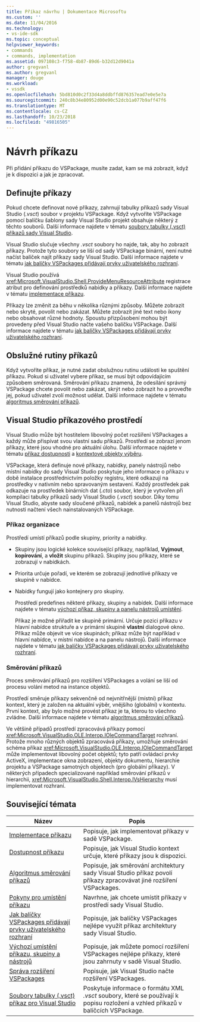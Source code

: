 ```yaml
---
title: Příkaz návrhu | Dokumentace Microsoftu
ms.custom: ''
ms.date: 11/04/2016
ms.technology:
- vs-ide-sdk
ms.topic: conceptual
helpviewer_keywords:
- commands
- commands, implementation
ms.assetid: 097108c3-f758-4b87-89d6-b32d12d9041a
author: gregvanl
ms.author: gregvanl
manager: douge
ms.workload:
- vssdk
ms.openlocfilehash: 5bd810d0c2f33d4a8ddbffd876357ead7e0e5e7a
ms.sourcegitcommit: 240c8b34e80952d00e90c52dcb1a077b9aff47f6
ms.translationtype: MT
ms.contentlocale: cs-CZ
ms.lasthandoff: 10/23/2018
ms.locfileid: "49816505"
---
```

# <a name="command-design"></a>Návrh příkazu
Při přidání příkazu do VSPackage, musíte zadat, kam se má zobrazit, když je k dispozici a jak je zpracovat.  
  
## <a name="define-commands"></a>Definujte příkazy  
 Pokud chcete definovat nové příkazy, zahrnují tabulky příkazů sady Visual Studio (*.vsct*) soubor v projektu VSPackage. Když vytvoříte VSPackage pomocí balíčku šablony sady Visual Studio projekt obsahuje některý z těchto souborů. Další informace najdete v tématu [soubory tabulky (.vsct) příkazů sady Visual Studio](../../extensibility/internals/visual-studio-command-table-dot-vsct-files.md).  
  
 Visual Studio slučuje všechny *.vsct* soubory ho najde, tak, aby ho zobrazit příkazy. Protože tyto soubory se liší od sady VSPackage binární, není nutné načíst balíček najít příkazy sady Visual Studio. Další informace najdete v tématu [jak balíčky VSPackages přidávají prvky uživatelského rozhraní](../../extensibility/internals/how-vspackages-add-user-interface-elements.md).  
  
 Visual Studio používá <xref:Microsoft.VisualStudio.Shell.ProvideMenuResourceAttribute> registrace atribut pro definování prostředků nabídky a příkazy. Další informace najdete v tématu [implementace příkazu](../../extensibility/internals/command-implementation.md).  
  
 Příkazy lze změnit za běhu v několika různými způsoby. Můžete zobrazit nebo skryté, povolit nebo zakázat. Můžete zobrazit jiné text nebo ikony nebo obsahovat různé hodnoty. Spoustu přizpůsobení mohou být provedeny před Visual Studio načte vašeho balíčku VSPackage. Další informace najdete v tématu [jak balíčky VSPackages přidávají prvky uživatelského rozhraní](../../extensibility/internals/how-vspackages-add-user-interface-elements.md).  
  
## <a name="command-handlers"></a>Obslužné rutiny příkazů  
 Když vytvoříte příkaz, je nutné zadat obslužnou rutinu události ke spuštění příkazu. Pokud si uživatel vybere příkaz, se musí být odpovídajícím způsobem směrovaná. Směrování příkazu znamená, že odesílání správný VSPackage chcete povolit nebo zakázat, skrýt nebo zobrazit ho a proveďte jej, pokud uživatel zvolí možnost udělat. Další informace najdete v tématu [algoritmus směrování příkazů](../../extensibility/internals/command-routing-algorithm.md).  
  
## <a name="visual-studio-command-environment"></a>Visual Studio příkazového prostředí  
 Visual Studio může být hostitelem libovolný počet rozšíření VSPackages a každý může přispívat svou vlastní sadu příkazů. Prostředí se zobrazí jenom příkazy, které jsou vhodné pro aktuální úlohu. Další informace najdete v tématu [příkaz dostupnosti](../../extensibility/internals/command-availability.md) a [kontextové objekty výběru](../../extensibility/internals/selection-context-objects.md).  
  
 VSPackage, která definuje nové příkazy, nabídky, panely nástrojů nebo místní nabídky do sady Visual Studio poskytuje jeho informace o příkazu v době instalace prostřednictvím položky registru, které odkazují na prostředky v nativním nebo spravovaným sestavení. Každý prostředek pak odkazuje na prostředek binárních dat (*.cto*) soubor, který je vytvořen při kompilaci tabulky příkazů sady Visual Studio (*.vsct*) soubor. Díky tomu Visual Studio, abyste sady sloučené příkazů, nabídek a panelů nástrojů bez nutnosti načtení všech nainstalovaných VSPackage.  
  
### <a name="command-organization"></a>Příkaz organizace  
 Prostředí umístí příkazů podle skupiny, priority a nabídky.  
  
- Skupiny jsou logické kolekce související příkazy, například, **Vyjmout**, **kopírování**, a **vložit** skupinu příkazů. Skupiny jsou příkazy, které se zobrazují v nabídkách.  
  
- Priorita určuje pořadí, ve kterém se zobrazují jednotlivé příkazy ve skupině v nabídce.  
  
- Nabídky fungují jako kontejnery pro skupiny.  
  
  Prostředí predefines některé příkazy, skupiny a nabídek. Další informace najdete v tématu [výchozí příkaz, skupiny a panelu nástrojů umístění](../../extensibility/internals/default-command-group-and-toolbar-placement.md).  
  
  Příkaz je možné přiřadit ke skupině primární. Určuje pozici příkazu v hlavní nabídce struktuře a v primární skupině **vlastní** dialogové okno. Příkaz může objevit ve více skupinách; příkaz může být například v hlavní nabídce, v místní nabídce a na panelu nástrojů. Další informace najdete v tématu [jak balíčky VSPackages přidávají prvky uživatelského rozhraní](../../extensibility/internals/how-vspackages-add-user-interface-elements.md).  
  
### <a name="command-routing"></a>Směrování příkazů  
 Proces směrování příkazů pro rozšíření VSPackages a volání se liší od procesu volání metod na instance objektů.  
  
 Prostředí směruje příkazy sekvenčně od nejvnitřnější (místní) příkaz kontext, který je založen na aktuální výběr, vnějšího (globální) v kontextu. První kontext, aby bylo možné provést příkaz je ta, kterou to všechno zvládne. Další informace najdete v tématu [algoritmus směrování příkazů](../../extensibility/internals/command-routing-algorithm.md).  
  
 Ve většině případů prostředí zpracovává příkazy pomocí <xref:Microsoft.VisualStudio.OLE.Interop.IOleCommandTarget> rozhraní. Protože mnoho různých objektů zpracovává příkazy, umožňuje směrování schéma příkaz <xref:Microsoft.VisualStudio.OLE.Interop.IOleCommandTarget> může implementovat libovolný počet objektů; tyto patří ovládací prvky ActiveX, implementace okna zobrazení, objekty dokumentu, hierarchie projektu a VSPackage samotných objektech (pro globální příkazy). V některých případech specializované například směrování příkazů v hierarchii, <xref:Microsoft.VisualStudio.Shell.Interop.IVsHierarchy> musí implementovat rozhraní.  
  
## <a name="related-topics"></a>Související témata  
  
|Název|Popis|  
|-----------|-----------------|  
|[Implementace příkazu](../../extensibility/internals/command-implementation.md)|Popisuje, jak implementovat příkazy v sadě VSPackage.|  
|[Dostupnost příkazu](../../extensibility/internals/command-availability.md)|Popisuje, jak Visual Studio kontext určuje, které příkazy jsou k dispozici.|  
|[Algoritmus směrování příkazů](../../extensibility/internals/command-routing-algorithm.md)|Popisuje, jak směrování architektury sady Visual Studio příkaz povolí příkazy zpracovávat jiné rozšíření VSPackages.|  
|[Pokyny pro umístění příkazu](../../extensibility/internals/command-placement-guidelines.md)|Navrhne, jak chcete umístit příkazy v prostředí sady Visual Studio.|  
|[Jak balíčky VSPackages přidávají prvky uživatelského rozhraní](../../extensibility/internals/how-vspackages-add-user-interface-elements.md)|Popisuje, jak balíčky VSPackages nejlépe využít příkaz architektury sady Visual Studio.|  
|[Výchozí umístění příkazu, skupiny a nástrojů](../../extensibility/internals/default-command-group-and-toolbar-placement.md)|Popisuje, jak můžete pomocí rozšíření VSPackages nejlépe příkazy, které jsou zahrnuty v sadě Visual Studio.|  
|[Správa rozšíření VSPackages](../../extensibility/managing-vspackages.md)|Popisuje, jak Visual Studio načte rozšíření VSPackages.|  
|[Soubory tabulky (.vsct) příkaz pro Visual Studio](../../extensibility/internals/visual-studio-command-table-dot-vsct-files.md)|Poskytuje informace o formátu XML *.vsct* soubory, které se používají k popisu rozložení a vzhled příkazů v balíčcích VSPackage.|